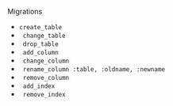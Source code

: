 Migrations
* `create_table`
* ` change_table`
* ` drop_table`
* ` add_column`
* ` change_column`
* ` rename_column :table, :oldname, :newname`
* ` remove_column`
* ` add_index`
* ` remove_index`
